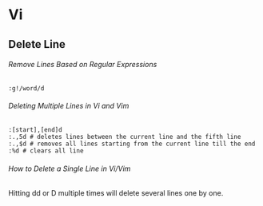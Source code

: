 
# Vi 

## Delete Line
######  Remove Lines Based on Regular Expressions 
```
:g!/word/d
```
######  Deleting Multiple Lines in Vi and Vim 
```
:[start],[end]d
:.,5d # deletes lines between the current line and the fifth line
:.,$d # removes all lines starting from the current line till the end
:%d # clears all line
```
######  How to Delete a Single Line in Vi/Vim 
Hitting dd or D multiple times will delete several lines one by one.


